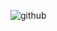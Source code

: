 ![github](https://user-images.githubusercontent.com/13178261/134736367-1a3389d2-362b-497c-a5a7-3d7c8e9ed68a.png)
